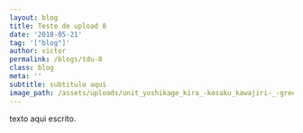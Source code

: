 ```yaml
---
layout: blog
title: Teste de upload 8
date: '2018-05-21'
tag: '["blog"]'
author: victor
permalink: /blogs/tdu-8
class: blog
meta: ''
subtitle: subtitulo aqui
image_path: /assets/uploads/unit_yoshikage_kira_-kosaku_kawajiri-_-green-.png
---
```

texto aqui escrito.
